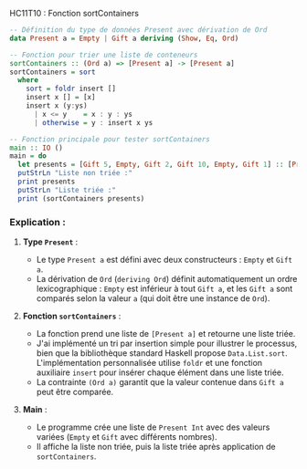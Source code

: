 HC11T10 : Fonction sortContainers
```haskell
-- Définition du type de données Present avec dérivation de Ord
data Present a = Empty | Gift a deriving (Show, Eq, Ord)

-- Fonction pour trier une liste de conteneurs
sortContainers :: (Ord a) => [Present a] -> [Present a]
sortContainers = sort
  where
    sort = foldr insert []
    insert x [] = [x]
    insert x (y:ys)
      | x <= y    = x : y : ys
      | otherwise = y : insert x ys

-- Fonction principale pour tester sortContainers
main :: IO ()
main = do
  let presents = [Gift 5, Empty, Gift 2, Gift 10, Empty, Gift 1] :: [Present Int]
  putStrLn "Liste non triée :"
  print presents
  putStrLn "Liste triée :"
  print (sortContainers presents)
```

### Explication :
1. **Type `Present`** :
   - Le type `Present a` est défini avec deux constructeurs : `Empty` et `Gift a`.
   - La dérivation de `Ord` (`deriving Ord`) définit automatiquement un ordre lexicographique : `Empty` est inférieur à tout `Gift a`, et les `Gift a` sont comparés selon la valeur `a` (qui doit être une instance de `Ord`).

2. **Fonction `sortContainers`** :
   - La fonction prend une liste de `[Present a]` et retourne une liste triée.
   - J'ai implémenté un tri par insertion simple pour illustrer le processus, bien que la bibliothèque standard Haskell propose `Data.List.sort`. L'implémentation personnalisée utilise `foldr` et une fonction auxiliaire `insert` pour insérer chaque élément dans une liste triée.
   - La contrainte `(Ord a)` garantit que la valeur contenue dans `Gift a` peut être comparée.

3. **Main** :
   - Le programme crée une liste de `Present Int` avec des valeurs variées (`Empty` et `Gift` avec différents nombres).
   - Il affiche la liste non triée, puis la liste triée après application de `sortContainers`.

